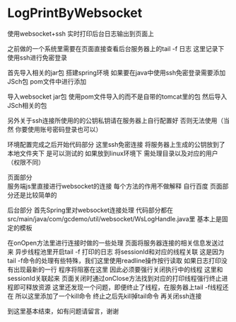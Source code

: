 # LogPrintByWebsocket
使用websocket+ssh 实时打印后台日志输出到页面上

之前做的一个系统里需要在页面直接查看后台服务器上的tail -f 日志 这里记录下
使用ssh进行免密登录 

首先导入相关的jar包  搭建spring环境
如果要在java中使用ssh免密登录需要添加JSch包 pom文件中进行添加

导入websocket jar包 使用pom文件导入的而不是自带的tomcat里的包
然后导入JSch相关的包

另外关于ssh连接所使用的的公钥私钥请在服务器上自行配置好 否则无法使用（当然 你要使用账号密码登录也可以）

环境配置完成之后开始代码部分
这里ssh免密连接 将服务器上生成的公钥放到了本地文件夹下 是可以测试的 如果放到linux环境下 需处理目录以及对应的用户（权限不同）

页面部分  
服务端js里直接进行websocket的连接  每个方法的作用不做解释 自行百度 页面部分还是比较简单的

后台部分
首先Spring里对websocket连接处理 代码部分都在src/main/java/com/gcdemo/util/websocket/WsLogHandle.java里
基本上是固定的模板

在onOpen方法里进行连接时做的一些处理 页面将服务器连接的相关信息发送过来 异步线程池里开启tail -f 打印的日志 将sessionId和对应的线程关联
这是因为tail -f命令的处理有些特殊，我们这里使用readline操作按行读取 如果日志打印没有出现最新的一行 程序将阻塞在这里
因此必须要强行关闭执行中的线程 这里和sessionId关联起来 页面关闭时通过onClose方法找到对应的打印线程强行终止进程即可释放资源
这里还发现一个问题，即便终止了线程，在服务器上tail -f线程还在 所以这里添加了一个kill命令 终止之后先kill掉tail命令 再关闭ssh连接

到这里基本结束，如有问题请留言，谢谢



